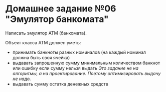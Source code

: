 # Домашнее задание №06 "Эмулятор банкомата"

Написать эмулятор АТМ (банкомата).

Объект класса АТМ должен уметь:
- принимать банкноты разных номиналов (на каждый номинал должна быть своя ячейка)
- выдавать запрошенную сумму минимальным количеством банкнот или ошибку если сумму нельзя выдать
_Это задание не на алгоритмы, а на проектирование.
Поэтому оптимизировать выдачу не надо._
- выдавать сумму остатка денежных средств